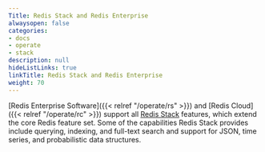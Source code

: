 ```yaml
---
Title: Redis Stack and Redis Enterprise
alwaysopen: false
categories:
- docs
- operate
- stack
description: null
hideListLinks: true
linkTitle: Redis Stack and Redis Enterprise
weight: 70
---
```


[Redis Enterprise Software]({{< relref "/operate/rs" >}}) and [Redis Cloud]({{< relref "/operate/rc" >}}) support all [Redis Stack](https://redis.io/docs/stack/) features, which extend the core Redis feature set. Some of the capabilities Redis Stack provides include querying, indexing, and full-text search and support for JSON, time series, and probabilistic data structures.


